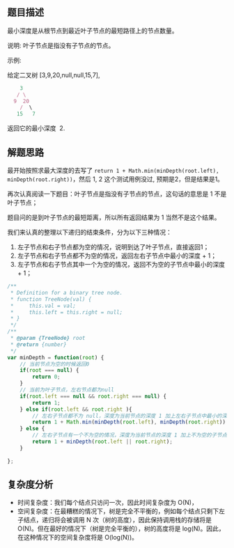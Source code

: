 ## 题目描述

最小深度是从根节点到最近叶子节点的最短路径上的节点数量。

说明: 叶子节点是指没有子节点的节点。

示例:

给定二叉树 [3,9,20,null,null,15,7],
```js
    3
   / \
  9  20
    /  \
   15   7
```
返回它的最小深度  2.

## 解题思路
最开始按照求最大深度的去写了 `return 1 + Math.min(minDepth(root.left), minDepth(root.right))`，然后 1, 2 这个测试用例没过, 预期是2，但是结果是1。

再次认真阅读一下题目：叶子节点是指没有子节点的节点，这句话的意思是 1 不是叶子节点；

题目问的是到叶子节点的最短距离，所以所有返回结果为 1 当然不是这个结果。

我们来认真的整理以下递归的结束条件，分为以下三种情况：
1. 左子节点和右子节点都为空的情况，说明到达了叶子节点，直接返回1；
2. 左子节点和右子节点都不为空的情况，返回左右子节点中最小的深度 + 1；
3. 左子节点和右子节点其中一个为空的情况，返回不为空的子节点中最小的深度 + 1；

```js
/**
 * Definition for a binary tree node.
 * function TreeNode(val) {
 *     this.val = val;
 *     this.left = this.right = null;
 * }
 */
/**
 * @param {TreeNode} root
 * @return {number}
 */
var minDepth = function(root) {
    // 当前节点为空的时候返回0
    if(root === null) {
        return 0;
    }
    // 当前为叶子节点，左右节点都为null
    if(root.left === null && root.right === null) {
        return 1;
    } else if(root.left && root.right ){
        // 左右子节点都不为 null，深度为当前节点的深度 1 加上左右子节点中最小的深度
        return 1 + Math.min(minDepth(root.left), minDepth(root.right))
    } else {
        // 左右子节点有一个不为空的情况，深度为当前节点的深度 1 加上不为空的子节点中最小的深度
        return 1 + minDepth(root.left || root.right);
    }
    
};
```
## 复杂度分析

- 时间复杂度：我们每个结点只访问一次，因此时间复杂度为 O(N)，
- 空间复杂度：在最糟糕的情况下，树是完全不平衡的，例如每个结点只剩下左子结点，递归将会被调用 N 次（树的高度），因此保持调用栈的存储将是 O(N)。但在最好的情况下（树是完全平衡的），树的高度将是 log(N)。因此，在这种情况下的空间复杂度将是 O(log(N))。